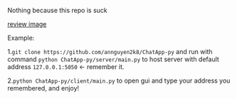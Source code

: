Nothing because this repo is suck  

[review image](https://github.com/annguyen2k8/ChatApp-py/blob/master/Capture.PNG?raw=true)

Example:  
  
  1.``git clone https://github.com/annguyen2k8/ChatApp-py`` and run with command ``python ChatApp-py/server/main.py`` to host server with default address ``127.0.0.1:5050`` <- remember it.  
  
  2.``python ChatApp-py/client/main.py`` to open gui and type your address you remembered, and enjoy!  
